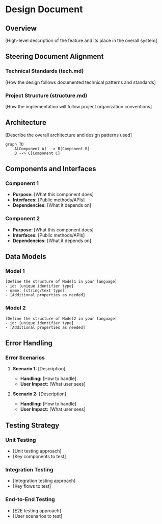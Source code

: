 # Design Document

## Overview

[High-level description of the feature and its place in the overall system]

## Steering Document Alignment

### Technical Standards (tech.md)

[How the design follows documented technical patterns and standards]

### Project Structure (structure.md)

[How the implementation will follow project organization conventions]

## Architecture

[Describe the overall architecture and design patterns used]

```mermaid
graph TD
    A[Component A] --> B[Component B]
    B --> C[Component C]
```

## Components and Interfaces

### Component 1

- **Purpose:** [What this component does]
- **Interfaces:** [Public methods/APIs]
- **Dependencies:** [What it depends on]

### Component 2

- **Purpose:** [What this component does]
- **Interfaces:** [Public methods/APIs]
- **Dependencies:** [What it depends on]

## Data Models

### Model 1

```
[Define the structure of Model1 in your language]
- id: [unique identifier type]
- name: [string/text type]
- [Additional properties as needed]
```

### Model 2

```
[Define the structure of Model2 in your language]
- id: [unique identifier type]
- [Additional properties as needed]
```

## Error Handling

### Error Scenarios

1. **Scenario 1:** [Description]
   - **Handling:** [How to handle]
   - **User Impact:** [What user sees]

2. **Scenario 2:** [Description]
   - **Handling:** [How to handle]
   - **User Impact:** [What user sees]

## Testing Strategy

### Unit Testing

- [Unit testing approach]
- [Key components to test]

### Integration Testing

- [Integration testing approach]
- [Key flows to test]

### End-to-End Testing

- [E2E testing approach]
- [User scenarios to test]
